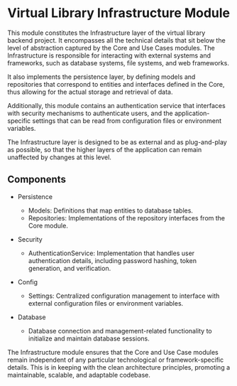 # Virtual Library Infrastructure Module

This module constitutes the Infrastructure layer of the virtual library backend project. It encompasses all the technical details that sit below the level of abstraction captured by the Core and Use Cases modules. The Infrastructure is responsible for interacting with external systems and frameworks, such as database systems, file systems, and web frameworks.

It also implements the persistence layer, by defining models and repositories that correspond to entities and interfaces defined in the Core, thus allowing for the actual storage and retrieval of data.

Additionally, this module contains an authentication service that interfaces with security mechanisms to authenticate users, and the application-specific settings that can be read from configuration files or environment variables.

The Infrastructure layer is designed to be as external and as plug-and-play as possible, so that the higher layers of the application can remain unaffected by changes at this level.

## Components

- Persistence
  - Models: Definitions that map entities to database tables.
  - Repositories: Implementations of the repository interfaces from the Core module.

- Security
  - AuthenticationService: Implementation that handles user authentication details, including password hashing, token generation, and verification.

- Config
  - Settings: Centralized configuration management to interface with external configuration files or environment variables.

- Database
  - Database connection and management-related functionality to initialize and maintain database sessions.

The Infrastructure module ensures that the Core and Use Case modules remain independent of any particular technological or framework-specific details. This is in keeping with the clean architecture principles, promoting a maintainable, scalable, and adaptable codebase.